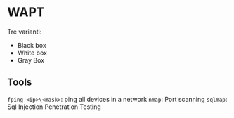 # WAPT
Tre varianti:
- Black box
- White box
- Gray Box

## Tools
`fping <ip>\<mask>`: ping all devices in a network
`nmap`: Port scanning
`sqlmap`: Sql Injection Penetration Testing
